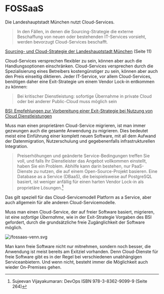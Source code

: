 # FOSSaaS

Die Landeshauptstadt München nutzt Cloud-Services.

> In den Fällen, in denen die Sourcing-Strategie die externe Beschaffung von neuen oder bestehenden IT-Services vorsieht, werden bevorzugt Cloud-Services beschafft.

[Sourcing- und Cloud-Strategie der Landeshauptstadt München](https://risi.muenchen.de/risi/dokument/v/5700029) (Seite 11)

Cloud-Services versprechen flexibler zu sein, können aber auch die Handlungsoptionen einschränken.
Cloud-Services versprechen durch die Spezialisierung eines Betreibers kostengünstiger zu sein, können aber auch den Preis einseitig diktieren.
Jeder IT-Service, vor allem Cloud-Services, benötigen daher eine Exit-Strategie um einem Vendor Lock-in entkommen zu können:

> Bei kritischer Dienstleistung: sofortige Übernahme in private Cloud oder bei anderer Public-Cloud muss möglich sein

[BSI: Empfehlungen zur Vorbereitung einer Exit-Strategie bei Nutzung von Cloud Dienstleistungen](https://www.bsi.bund.de/dok/1042922)

Muss man einen proprietären Cloud-Service migrieren, ist man immer gezwungen auch die gesamte Anwendung zu migrieren.
Dies bedeutet meist eine Einführung einer komplett neuen Software, mit all dem Aufwand der Datenmigration, Nutzerschulung und gegebenenfalls infrastrukturellen Integration.

> Preiserhöhungen und geänderte Service-Bedingungen treffen Sie voll, und falls Ihr Dienstleister das Angebot vollkommen einstellt, haben Sie ein Problem.
Abhilfe kann darin bestehen, nur PaaS-Dienste zu nutzen, die auf einem Open-Source-Projekt basieren. Eine Database as a Service (DBaaS), die beispielsweise auf PostgreSQL basiert, ist weniger anfällig für einen harten Vendor Lock-in als proprietäre Lösungen.[^devops]

Das gilt speziell für das Cloud-Servicemodell Platform as a Service, aber auch allgemein für alle anderen Cloud-Servicemodelle.

Muss man einen Cloud-Service, der auf freier Software basiert, migrieren, ist eine *sofortige Übernahme*, wie in der Exit-Strategie Vorgaben des BSI gefordert, durch die grundsätzliche freie Zugänglichkeit der Software möglich.

![/fossaas-venn.svg](/fossaas-venn.svg)

Man kann freie Software nicht nur mitnehmen, sondern noch besser, die Anwendung ist meist bereits am Exitziel vorhanden.
Denn Cloud-Dienste für freie Software gibt es in der Regel bei verschiedenen unabhängigen Serviceanbietern.
Und wenn nicht, besteht immer die Möglichkeit auch wieder On-Premises gehen.


[^devops]: Sujeevan Vijayakumaran: DevOps ISBN 978-3-8362-9099-9 (Seite 264)
